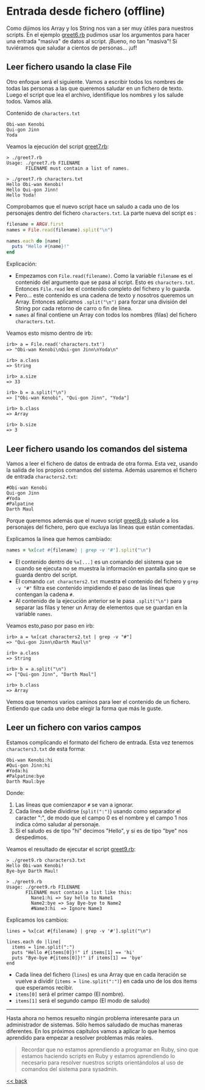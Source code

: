 
# Entrada desde fichero (offline)

Como dijimos los Array y los String nos van a ser muy útiles para nuestros scripts. En el ejemplo [greet6.rb](example/greet6.rb) pudimos usar los argumentos para hacer una entrada "masiva" de datos al script. ¡Bueno, no tan "masiva"! Si tuviéramos que saludar a cientos de personas... ¡uf!

## Leer fichero usando la clase File

Otro enfoque será el siguiente. Vamos a escribir todos los nombres de todas las personas a las que queremos saludar en un fichero de texto. Luego el script que lea el archivo, identifique los nombres y los salude todos. Vamos allá.

Contenido de `characters.txt`
```
Obi-wan Kenobi
Qui-gon Jinn
Yoda
```

Veamos la ejecución del script [greet7.rb](example/greet7.rb):
```
> ./greet7.rb               
Usage: ./greet7.rb FILENAME
       FILENAME must contain a list of names.

> ./greet7.rb characters.txt               
Hello Obi-wan Kenobi!
Hello Qui-gon Jinn!
Hello Yoda!
```

Comprobamos que el nuevo script hace un saludo a cada uno de los personajes dentro del fichero `characters.txt`. La parte nueva del script es :

```ruby
filename = ARGV.first
names = File.read(filename).split("\n")

names.each do |name|
  puts "Hello #{name}!"
end
```

Explicación:
* Empezamos con `File.read(filename)`. Como la variable `filename` es el contenido del argumento que se pasa al script. Esto es `characters.txt`. Entonces `File.read` lee el contenido completo del fichero y lo guarda.
* Pero... este contenido es una cadena de texto y nosotros queremos un Array. Entonces aplicamos `.split("\n")` para forzar una división del String por cada retorno de carro o fin de línea.
* `names` al final contiene un Array con todos los nombres (filas) del fichero `characters.txt`.

Veamos esto mismo dentro de irb:
```
irb> a = File.read('characters.txt')
=> "Obi-wan Kenobi\nQui-gon Jinn\nYoda\n"

irb> a.class
=> String

irb> a.size
=> 33

irb> b = a.split("\n")
=> ["Obi-wan Kenobi", "Qui-gon Jinn", "Yoda"]

irb> b.class
=> Array

irb> b.size
=> 3
```

## Leer fichero usando los comandos del sistema

Vamos a leer el fichero de datos de entrada de otra forma. Esta vez, usando la salida de los propios comandos del sistema. Además usaremos el fichero de entrada `characters2.txt`:

```
#Obi-wan Kenobi
Qui-gon Jinn
#Yoda
#Palpatine
Darth Maul
```

Porque queremos además que el nuevo script [greet8.rb](example/greet8.rb) salude a los personajes del fichero, pero que excluya las líneas que están comentadas.

Explicamos la línea que hemos cambiado:
```ruby
names = %x[cat #{filename} | grep -v '#'].split("\n")
```

* El contenido dentro de `%x[...]` es un comando del sistema que se cuando se ejecuta no se muestra la información en pantalla sino que se guarda dentro del script.
* El comando `cat characters2.txt` muestra el contenido del fichero y `grep -v "#"` filtra ese contenido impidiendo el paso de las líneas que contengan la cadena `#`.
* Al contenido de la ejecución anterior se le pasa `.split("\n")` para separar las filas y tener un Array de elementos que se guardan en la variable `names`.

Veamos esto,paso por paso en irb:

```
irb> a = %x[cat characters2.txt | grep -v "#"]
=> "Qui-gon Jinn\nDarth Maul\n"

irb> a.class
=> String

irb> b = a.split("\n")
=> ["Qui-gon Jinn", "Darth Maul"]

irb> b.class
=> Array
```

Vemos que tenemos varios caminos para leer el contenido de un fichero. Entiendo que cada uno debe elegir la forma que más le guste.

## Leer un fichero con varios campos

Estamos complicando el formato del fichero de entrada. Esta vez tenemos `characters3.txt` de esta forma:
```
Obi-wan Kenobi:hi
#Qui-gon Jinn:hi
#Yoda:hi
#Palpatine:bye
Darth Maul:bye
```

Donde:
1. Las líneas que comienzapor `#` se van a ignorar.
2. Cada línea debe dividirse (`split(":")`) usando como separador el caracter ":", de modo que el campo 0 es el nombre y el campo 1 nos indica cómo saludar al personaje.
3. Si el saludo es de tipo "hi" decimos "Hello", y si es de tipo "bye" nos despedimos.

Veamos el resultado de ejecutar el script [greet9.rb](example/greet9.rb):

```
> ./greet9.rb characters3.txt
Hello Obi-wan Kenobi!
Bye-bye Darth Maul!

> ./greet9.rb                
Usage: ./greet9.rb FILENAME
       FILENAME must contain a list like this:
         Nane1:hi => Say hello to Name1
         Name2:bye => Say Bye-bye to Name2
         #Name3:hi  => Ignore Name3
```

Explicamos los cambios:
```
lines = %x[cat #{filename} | grep -v '#'].split("\n")

lines.each do |line|
  items = line.split(":")
  puts "Hello #{items[0]}!" if items[1] == 'hi'
  puts "Bye-bye #{items[0]}!" if items[1] == 'bye'
end
```
* Cada línea del fichero (`lines`) es una Array que en cada iteración se vuelve a dividir (`items = line.split(":")`) en cada uno de los dos items que esperamos recibir.
* `items[0]` será el primer campo (El nombre).
* `items[1]` será el segundo campo (El modo de saludo)

---

Hasta ahora no hemos resuelto ningún problema interesante para un administrador de sistemas. Sólo hemos saludado de muchas maneras diferentes. En los próximos capítulos vamos a aplicar lo que hemos aprendido para empezar a resolver problemas más reales.

> Recordar que no estamos aprendiendo a programar en Ruby, sino que estamos haciendo scripts en Ruby y estamos aprendiendo lo necesario para resolver nuestros scripts orientándolos al uso de comandos del sistema para sysadmin.

[<< back](../README.md)
